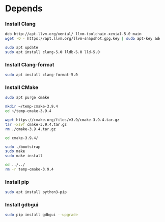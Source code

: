 # Depends

### Install Clang

```sh
deb http://apt.llvm.org/xenial/ llvm-toolchain-xenial-5.0 main
wget -O - https://apt.llvm.org/llvm-snapshot.gpg.key | sudo apt-key add -

sudo apt update
sudo apt install clang-5.0 lldb-5.0 lld-5.0
```

### Install Clang-format

```sh
sudo apt install clang-format-5.0
```

### Install CMake

```sh
sudo apt purge cmake

mkdir ~/temp-cmake-3.9.4
cd ~/temp-cmake-3.9.4

wget https://cmake.org/files/v3.9/cmake-3.9.4.tar.gz
tar -xzvf cmake-3.9.4.tar.gz
rm ./cmake-3.9.4.tar.gz

cd cmake-3.9.4/

sudo ./bootstrap
sudo make
sudo make install

cd ../../
rm -r temp-cmake-3.9.4
```

### Install pip

```sh
sudo apt install python3-pip
```

### Install gdbgui

```sh
sudo pip install gdbgui --upgrade
```
